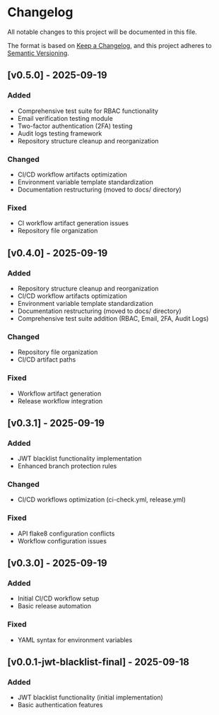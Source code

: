 # Changelog

All notable changes to this project will be documented in this file.

The format is based on [Keep a Changelog](https://keepachangelog.com/en/1.0.0/),
and this project adheres to [Semantic Versioning](https://semver.org/spec/v2.0.0.html).

## [v0.5.0] - 2025-09-19

### Added
- Comprehensive test suite for RBAC functionality
- Email verification testing module
- Two-factor authentication (2FA) testing
- Audit logs testing framework
- Repository structure cleanup and reorganization

### Changed
- CI/CD workflow artifacts optimization
- Environment variable template standardization
- Documentation restructuring (moved to docs/ directory)

### Fixed
- CI workflow artifact generation issues
- Repository file organization

## [v0.4.0] - 2025-09-19

### Added
- Repository structure cleanup and reorganization
- CI/CD workflow artifacts optimization
- Environment variable template standardization
- Documentation restructuring (moved to docs/ directory)
- Comprehensive test suite addition (RBAC, Email, 2FA, Audit Logs)

### Changed
- Repository file organization
- CI/CD artifact paths

### Fixed
- Workflow artifact generation
- Release workflow integration

## [v0.3.1] - 2025-09-19

### Added
- JWT blacklist functionality implementation
- Enhanced branch protection rules

### Changed
- CI/CD workflows optimization (ci-check.yml, release.yml)

### Fixed
- API flake8 configuration conflicts
- Workflow configuration issues

## [v0.3.0] - 2025-09-19

### Added
- Initial CI/CD workflow setup
- Basic release automation

### Fixed
- YAML syntax for environment variables

## [v0.0.1-jwt-blacklist-final] - 2025-09-18

### Added
- JWT blacklist functionality (initial implementation)
- Basic authentication features

